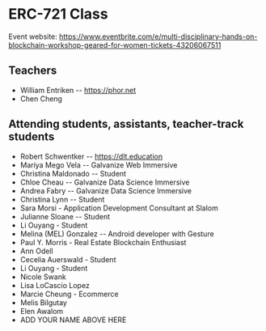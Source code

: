 # ERC-721 Class

Event website: https://www.eventbrite.com/e/multi-disciplinary-hands-on-blockchain-workshop-geared-for-women-tickets-43206067511

## Teachers

* William Entriken -- https://phor.net
* Chen Cheng 

## Attending students, assistants, teacher-track students
* Robert Schwentker -- https://dlt.education
* Mariya Mego Vela -- Galvanize Web Immersive
* Christina Maldonado -- Student
* Chloe Cheau -- Galvanize Data Science Immersive 
* Andrea Fabry -- Galvanize Data Science Immersive 
* Christina Lynn -- Student
* Sara Morsi - Application Development Consultant at Slalom 
* Julianne Sloane -- Student
* Li Ouyang - Student 
* Melina (MEL) Gonzalez -- Android developer with Gesture
* Paul Y. Morris - Real Estate Blockchain Enthusiast
* Ann Odell
* Cecelia Auerswald - Student
* Li Ouyang - Student
* Nicole Swank
* Lisa LoCascio Lopez
* Marcie Cheung - Ecommerce
* Melis Bilgutay
* Elen Awalom
* ADD YOUR NAME ABOVE HERE

